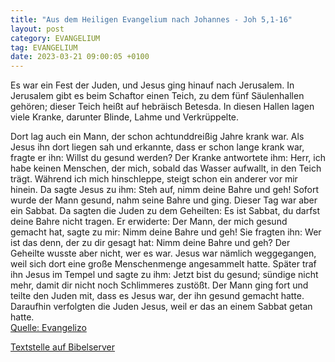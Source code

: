 ```yaml
---
title: "Aus dem Heiligen Evangelium nach Johannes - Joh 5,1-16"
layout: post
category: EVANGELIUM
tag: EVANGELIUM
date: 2023-03-21 09:00:05 +0100
---
```

Es war ein Fest der Juden, und Jesus ging hinauf nach Jerusalem.
In Jerusalem gibt es beim Schaftor einen Teich, zu dem fünf Säulenhallen gehören; dieser Teich heißt auf hebräisch Betesda.
In diesen Hallen lagen viele Kranke, darunter Blinde, Lahme und Verkrüppelte.

Dort lag auch ein Mann, der schon achtunddreißig Jahre krank war.<!--more-->
Als Jesus ihn dort liegen sah und erkannte, dass er schon lange krank war, fragte er ihn: Willst du gesund werden?
Der Kranke antwortete ihm: Herr, ich habe keinen Menschen, der mich, sobald das Wasser aufwallt, in den Teich trägt. Während ich mich hinschleppe, steigt schon ein anderer vor mir hinein.
Da sagte Jesus zu ihm: Steh auf, nimm deine Bahre und geh!
Sofort wurde der Mann gesund, nahm seine Bahre und ging. Dieser Tag war aber ein Sabbat.
Da sagten die Juden zu dem Geheilten: Es ist Sabbat, du darfst deine Bahre nicht tragen.
Er erwiderte: Der Mann, der mich gesund gemacht hat, sagte zu mir: Nimm deine Bahre und geh!
Sie fragten ihn: Wer ist das denn, der zu dir gesagt hat: Nimm deine Bahre und geh?
Der Geheilte wusste aber nicht, wer es war. Jesus war nämlich weggegangen, weil sich dort eine große Menschenmenge angesammelt hatte.
Später traf ihn Jesus im Tempel und sagte zu ihm: Jetzt bist du gesund; sündige nicht mehr, damit dir nicht noch Schlimmeres zustößt.
Der Mann ging fort und teilte den Juden mit, dass es Jesus war, der ihn gesund gemacht hatte.
Daraufhin verfolgten die Juden Jesus, weil er das an einem Sabbat getan hatte.<br>
[Quelle: Evangelizo](https://evangeliumtagfuertag.org/DE/gospel)

[Textstelle auf Bibelserver](https://www.bibleserver.com/EU/Johannes5,1-16)
